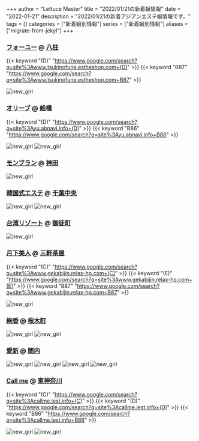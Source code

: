 +++
author = "Lettuce Master"
title = "2022/01/21の新着嬢情報"
date = "2022-01-21"
description = "2022/01/21の新着アジアンエステ嬢情報です。"
tags = []
categories = ["新着嬢別情報"]
series = ["新着嬢別情報"]
aliases = ["migrate-from-jekyl"]
+++
### [フォーユー](http://www.tsukinofune.estheshop.com/) @ [八柱](/post/yabashira)
{{< keyword "(D)" "https://www.google.com/search?q=site%3Awww.tsukinofune.estheshop.com+(D)" >}} {{< keyword "B87" "https://www.google.com/search?q=site%3Awww.tsukinofune.estheshop.com+B87" >}} 

![new_girl](https://i.imgur.com/DhfXk7K.jpeg)
### [オリーブ](http://yu.abnavi.info/) @ [船橋](/post/funabashi)
{{< keyword "(D)" "https://www.google.com/search?q=site%3Ayu.abnavi.info+(D)" >}} {{< keyword "B86" "https://www.google.com/search?q=site%3Ayu.abnavi.info+B86" >}} 

![new_girl](https://i.imgur.com/4XOcznA.jpeg)
![new_girl](https://i.imgur.com/Qyx3zWF.jpeg)
### [モンブラン](http://montblanc.estheya.com/) @ [神田](/post/kanda)


![new_girl](https://i.imgur.com/t2Tybpo.jpeg)
### [韓国式エステ](http://www.night.ne.jp/chiba/kankoku/) @ [千葉中央](/post/chibachuo)


![new_girl](https://i.imgur.com/e3sk8aH.jpeg)
![new_girl](https://i.imgur.com/P3vRZCW.gif)
### [台湾リゾート](http://taiwan-resort.com/) @ [御徒町](/post/okachimachi)


![new_girl](https://i.imgur.com/XWlFpeQ.png)
### [月下美人](http://www.gekabijin.relax-hp.com/) @ [三軒茶屋](/post/sangenchaya)
{{< keyword "(C)" "https://www.google.com/search?q=site%3Awww.gekabijin.relax-hp.com+(C)" >}} {{< keyword "(E)" "https://www.google.com/search?q=site%3Awww.gekabijin.relax-hp.com+(E)" >}} {{< keyword "B87" "https://www.google.com/search?q=site%3Awww.gekabijin.relax-hp.com+B87" >}} 

![new_girl](https://i.imgur.com/vgFujV3.jpeg)
### [絢香](http://s-ayaka.work/) @ [桜木町](/post/sakuragicho)


![new_girl](https://i.imgur.com/0JYduIe.png)
![new_girl](https://i.imgur.com/FrhqZB4.gif)
### [愛新](http://www.aisin.work/) @ [関内](/post/kannai)


![new_girl](https://i.imgur.com/mqhKe0v.jpeg)
![new_girl](https://i.imgur.com/NRBGiKM.jpeg)
![new_girl](https://i.imgur.com/HfKg5Tz.jpeg)
![new_girl](https://i.imgur.com/jEmdThv.jpeg)
### [Call me](https://callme.iest.info/) @ [東神奈川](/post/higashikanagawa)
{{< keyword "(C)" "https://www.google.com/search?q=site%3Acallme.iest.info+(C)" >}} {{< keyword "(D)" "https://www.google.com/search?q=site%3Acallme.iest.info+(D)" >}} {{< keyword "B86" "https://www.google.com/search?q=site%3Acallme.iest.info+B86" >}} 

![new_girl](https://callme.iest.info/photos/sites/65/2022/01/2022012004202880.jpg)
![new_girl](https://callme.iest.info/photos/sites/65/2022/01/2022012004202880.jpg_300X450.jpg)
